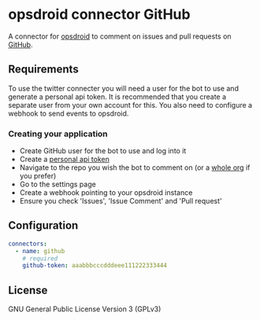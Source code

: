 # opsdroid connector GitHub

A connector for [opsdroid](https://github.com/opsdroid/opsdroid) to comment on issues and pull requests on [GitHub](https://github.com).

## Requirements

To use the twitter connecter you will need a user for the bot to use and generate a personal api token. It is recommended that you create a separate user from your own account for this. You also need to configure a webhook to send events to opsdroid.

### Creating your application
 * Create GitHub user for the bot to use and log into it
 * Create a [personal api token](https://github.com/blog/1509-personal-api-tokens)
 * Navigate to the repo you wish the bot to comment on (or a [whole org](https://github.com/blog/1933-introducing-organization-webhooks) if you prefer)
 * Go to the settings page
 * Create a webhook pointing to your opsdroid instance
 * Ensure you check 'Issues', 'Issue Comment' and 'Pull request'

## Configuration

```yaml
connectors:
  - name: github
    # required
    github-token: aaabbbcccdddeee111222333444
```

## License

GNU General Public License Version 3 (GPLv3)
